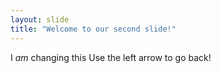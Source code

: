 ```yaml
---
layout: slide
title: "Welcome to our second slide!"
---
```

I *am* changing this
Use the left arrow to go back!
